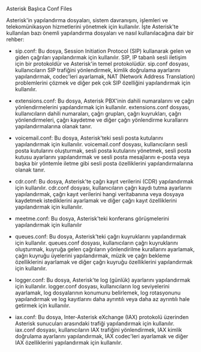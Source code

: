 Asterisk Başlıca Conf Files


Asterisk'in yapılandırma dosyaları, sistem davranışını, işlemleri ve telekomünikasyon hizmetlerini yönetmek için kullanılır. İşte Asterisk'te kullanılan bazı önemli yapılandırma dosyaları ve nasıl kullanılacağına dair bir rehber:

-   sip.conf: Bu dosya, Session Initiation Protocol (SIP) kullanarak gelen ve giden çağrıları yapılandırmak için kullanılır. SIP, IP tabanlı sesli iletişim için bir protokoldür ve Asterisk'in temel protokolüdür. sip.conf dosyası, kullanıcıların SIP trafiğini yönlendirmek, kimlik doğrulama ayarlarını yapılandırmak, codec'leri ayarlamak, NAT (Network Address Translation) problemlerini çözmek ve diğer pek çok SIP özelliğini yapılandırmak için kullanılır.

-   extensions.conf: Bu dosya, Asterisk PBX'inin dahili numaralarını ve çağrı yönlendirmelerini yapılandırmak için kullanılır. extensions.conf dosyası, kullanıcıların dahili numaraları, çağrı grupları, çağrı kuyrukları, çağrı yönlendirmeleri, çağrı kaydetme ve diğer çağrı yönlendirme kurallarını yapılandırmalarına olanak tanır.

-   voicemail.conf: Bu dosya, Asterisk'teki sesli posta kutularını yapılandırmak için kullanılır. voicemail.conf dosyası, kullanıcıların sesli posta kutularını oluşturmak, sesli posta kutularını yönetmek, sesli posta kutusu ayarlarını yapılandırmak ve sesli posta mesajlarını e-posta veya başka bir yöntemle iletme gibi sesli posta özelliklerini yapılandırmalarına olanak tanır.

-   cdr.conf: Bu dosya, Asterisk'te çağrı kayıt verilerini (CDR) yapılandırmak için kullanılır. cdr.conf dosyası, kullanıcıların çağrı kaydı tutma ayarlarını yapılandırmak, çağrı kayıt verilerini hangi veritabanına veya dosyaya kaydetmek istediklerini ayarlamak ve diğer çağrı kayıt özelliklerini yapılandırmak için kullanılır.

-   meetme.conf: Bu dosya, Asterisk'teki konferans görüşmelerini yapılandırmak için kullanılır

-   queues.conf: Bu dosya, Asterisk'teki çağrı kuyruklarını yapılandırmak için kullanılır. queues.conf dosyası, kullanıcıların çağrı kuyruklarını oluşturmak, kuyruğa gelen çağrıların yönlendirilme kurallarını ayarlamak, çağrı kuyruğu üyelerini yapılandırmak, müzik ve çağrı bekleme özelliklerini ayarlamak ve diğer çağrı kuyruğu özelliklerini yapılandırmak için kullanılır.

-   logger.conf: Bu dosya, Asterisk'te log (günlük) ayarlarını yapılandırmak için kullanılır. logger.conf dosyası, kullanıcıların log seviyelerini ayarlamak, log dosyalarının konumunu belirlemek, log rotasyonunu yapılandırmak ve log kayıtlarını daha ayrıntılı veya daha az ayrıntılı hale getirmek için kullanılır.

-   iax.conf: Bu dosya, Inter-Asterisk eXchange (IAX) protokolü üzerinden Asterisk sunucuları arasındaki trafiği yapılandırmak için kullanılır. iax.conf dosyası, kullanıcıların IAX trafiğini yönlendirmek, IAX kimlik doğrulama ayarlarını yapılandırmak, IAX codec'leri ayarlamak ve diğer IAX özelliklerini yapılandırmak için kullanılır.